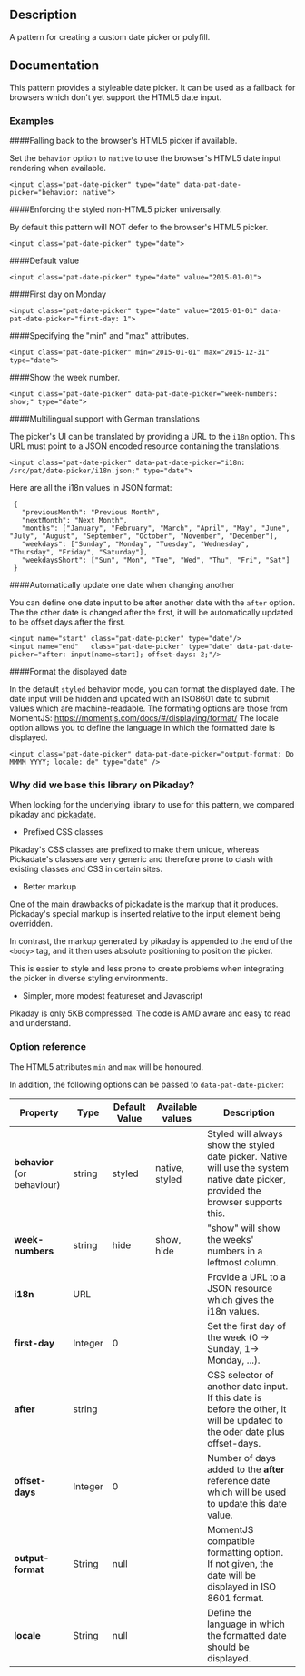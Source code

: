 ## Description

A pattern for creating a custom date picker or polyfill.

## Documentation

This pattern provides a styleable date picker. It can be used as a fallback
for browsers which don't yet support the HTML5 date input.

### Examples

####Falling back to the browser's HTML5 picker if available.

Set the `behavior` option to `native` to use the browser's HTML5 date input
rendering when available.

    <input class="pat-date-picker" type="date" data-pat-date-picker="behavior: native">

####Enforcing the styled non-HTML5 picker universally.

By default this pattern will NOT defer to the browser's HTML5 picker.

    <input class="pat-date-picker" type="date">

####Default value

    <input class="pat-date-picker" type="date" value="2015-01-01">

####First day on Monday

    <input class="pat-date-picker" type="date" value="2015-01-01" data-pat-date-picker="first-day: 1">

####Specifying the "min" and "max" attributes.

    <input class="pat-date-picker" min="2015-01-01" max="2015-12-31" type="date">

####Show the week number.

    <input class="pat-date-picker" data-pat-date-picker="week-numbers: show;" type="date">

####Multilingual support with German translations

The picker's UI can be translated by providing a URL to the `i18n` option. This
URL must point to a JSON encoded resource containing the translations.

    <input class="pat-date-picker" data-pat-date-picker="i18n: /src/pat/date-picker/i18n.json;" type="date">

Here are all the i18n values in JSON format:

     {
       "previousMonth": "Previous Month",
       "nextMonth": "Next Month",
       "months": ["January", "February", "March", "April", "May", "June", "July", "August", "September", "October", "November", "December"],
       "weekdays": ["Sunday", "Monday", "Tuesday", "Wednesday", "Thursday", "Friday", "Saturday"],
       "weekdaysShort": ["Sun", "Mon", "Tue", "Wed", "Thu", "Fri", "Sat"]
     }

####Automatically update one date when changing another

You can define one date input to be after another date with the ``after`` option.
The the other date is changed after the first, it will be automatically updated to be offset days after the first.

    <input name="start" class="pat-date-picker" type="date"/>
    <input name="end"   class="pat-date-picker" type="date" data-pat-date-picker="after: input[name=start]; offset-days: 2;"/>

####Format the displayed date

In the default ``styled`` behavior mode, you can format the displayed date.
The date input will be hidden and updated with an ISO8601 date to submit values which are machine-readable.
The formating options are those from MomentJS: https://momentjs.com/docs/#/displaying/format/
The locale option allows you to define the language in which the formatted date is displayed.

    <input class="pat-date-picker" data-pat-date-picker="output-format: Do MMMM YYYY; locale: de" type="date" />


### Why did we base this library on Pikaday?

When looking for the underlying library to use for this pattern, we compared
pikaday and [pickadate](https://dbushell.github.io/Pikaday/).

-   Prefixed CSS classes

Pikaday's CSS classes are prefixed to make them unique, whereas Pickadate's
classes are very generic and therefore prone to clash with existing classes and CSS in certain sites.

-   Better markup

One of the main drawbacks of pickadate is the markup that it produces.
Pickaday's special markup is inserted relative to the input element being overridden.

In contrast, the markup generated by pikaday is appended to the end of the
`<body>` tag, and it then uses absolute positioning to position the picker.

This is easier to style and less prone to create problems when integrating the
picker in diverse styling environments.

-   Simpler, more modest featureset and Javascript

Pikaday is only 5KB compressed. The code is AMD aware and easy to read and
understand.

### Option reference

The HTML5 attributes `min` and `max` will be honoured.

In addition, the following options can be passed to `data-pat-date-picker`:

| Property                    | Type    | Default Value | Available values | Description                                                  |
| --------------------------- | ------- | ------------- | ---------------- | ------------------------------------------------------------ |
| **behavior** (or behaviour) | string  | styled        | native, styled   | Styled will always show the styled date picker. Native will use the system native date picker, provided the browser supports this. |
| **week-numbers**            | string  | hide          | show, hide       | "show" will show the weeks' numbers in a leftmost column.    |
| **i18n**                    | URL     |               |                  | Provide a URL to a JSON resource which gives the i18n values. |
| **first-day**               | Integer | 0             |                  | Set the first day of the week (0 -> Sunday, 1-> Monday, ...). |
| **after**                   | string  |               |                  | CSS selector of another date input. If this date is before the other, it will be updated to the oder date plus offset-days. |
| **offset-days**             | Integer | 0             |                  | Number of days added to the **after** reference date which will be used to update this date value. |
| **output-format**           | String  | null          |                  | MomentJS compatible formatting option. If not given, the date will be displayed in ISO 8601 format. |
| **locale**                  | String  | null          |                  | Define the language in which the formatted date should be displayed. |
